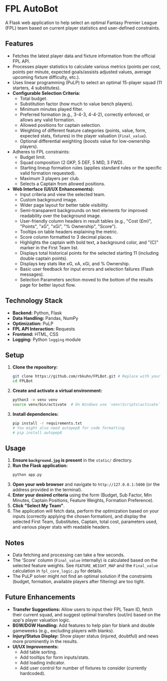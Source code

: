 # FPL AutoBot

A Flask web application to help select an optimal Fantasy Premier League (FPL) team based on current player statistics and user-defined constraints.

## Features

*   Fetches the latest player data and fixture information from the official FPL API.
*   Processes player statistics to calculate various metrics (points per cost, points per minute, expected goals/assists adjusted values, average upcoming fixture difficulty, etc.).
*   Uses linear programming (PuLP) to select an optimal 15-player squad (11 starters, 4 substitutes).
*   **Configurable Selection Criteria:**
    *   Total budget.
    *   Substitution factor (how much to value bench players).
    *   Minimum minutes played filter.
    *   Preferred formation (e.g., 3-4-3, 4-4-2), correctly enforced, or allows any valid formation.
    *   Allowed positions for captain selection.
    *   Weighting of different feature categories (points, value, form, expected stats, fixtures) in the player valuation (`Final_value`).
    *   Optional differential weighting (boosts value for low-ownership players).
*   Adheres to FPL constraints:
    *   Budget limit.
    *   Squad composition (2 GKP, 5 DEF, 5 MID, 3 FWD).
    *   Starting lineup formation rules (applies standard rules or the specific valid formation requested).
    *   Maximum 3 players per club.
    *   Selects a Captain from allowed positions.
*   **Web Interface (UI/UX Enhancements):**
    *   Input criteria and view the selected team.
    *   Custom background image.
    *   Wider page layout for better table visibility.
    *   Semi-transparent backgrounds on text elements for improved readability over the background image.
    *   User-friendly column headers in result tables (e.g., "Cost (£m)", "Points", "xG", "xGi", "% Ownership", "Score").
    *   Tooltips on table headers explaining the metric.
    *   Score column formatted to 3 decimal places.
    *   Highlights the captain with bold text, a background color, and "(C)" marker in the First Team list.
    *   Displays total historical points for the selected starting 11 (including double captain points).
    *   Displays key stats like xG, xA, xGi, and % Ownership.
    *   Basic user feedback for input errors and selection failures (Flash messages).
    *   Selection Parameters section moved to the bottom of the results page for better layout flow.

## Technology Stack

*   **Backend:** Python, Flask
*   **Data Handling:** Pandas, NumPy
*   **Optimization:** PuLP
*   **FPL API Interaction:** Requests
*   **Frontend:** HTML, CSS
*   **Logging:** Python `logging` module

## Setup

1.  **Clone the repository:**
    ```bash
    git clone https://github.com/rbkuhn/FPLBot.git # Replace with your repo URL if different
    cd FPLBot
    ```
2.  **Create and activate a virtual environment:**
    ```bash
    python3 -m venv venv
    source venv/bin/activate  # On Windows use `venv\Scripts\activate`
    ```
3.  **Install dependencies:**
    ```bash
    pip install -r requirements.txt
    # You might also need autopep8 for code formatting
    # pip install autopep8
    ```

## Usage

1.  **Ensure `background.jpg` is present** in the `static/` directory.
2.  **Run the Flask application:**
    ```bash
    python app.py
    ```
3.  **Open your web browser** and navigate to `http://127.0.0.1:5000` (or the address provided in the terminal).
4.  **Enter your desired criteria** using the form (Budget, Sub Factor, Min Minutes, Captain Positions, Feature Weights, Formation Preference).
5.  **Click "Select My Team"**.
6.  The application will fetch data, perform the optimization based on your inputs (correctly applying the chosen formation), and display the selected First Team, Substitutes, Captain, total cost, parameters used, and various player stats with readable headers.

## Notes

*   Data fetching and processing can take a few seconds.
*   The 'Score' column (`Final_value` internally) is calculated based on the selected feature weights. See `FEATURE_WEIGHT_MAP` and the `Final_value` calculation in `fpl_core_logic.py` for details.
*   The PuLP solver might not find an optimal solution if the constraints (budget, formation, available players after filtering) are too tight.

## Future Enhancements

*   **Transfer Suggestions:** Allow users to input their FPL Team ID, fetch their current squad, and suggest optimal transfers (out/in) based on the app's player valuation logic.
*   **BGW/DGW Handling:** Add features to help plan for blank and double gameweeks (e.g., excluding players with blanks).
*   **Injury/Status Display:** Show player status (injured, doubtful) and news more prominently in the results.
*   **UI/UX Improvements:**
    *   Add table sorting.
    *   Add tooltips for form inputs/stats.
    *   Add loading indicator.
    *   Add user control for number of fixtures to consider (currently hardcoded).